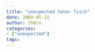```yaml
---
title: "unexpected toter fisch"
date: 2009-05-15
author: th0rn
categories:
- ["unexpected"]
tags:
---
```

<object width="425" height="344"><param name="movie" value="http://www.youtube.com/v/_i1HTeVUqPg&hl=de&fs=1"></param><param name="allowFullScreen" value="true"></param><param name="allowscriptaccess" value="always"></param><embed src="https://www.youtube.com/v/_i1HTeVUqPg&hl=de&fs=1" type="application/x-shockwave-flash" allowscriptaccess="always" allowfullscreen="true" width="425" height="344"></embed></object>